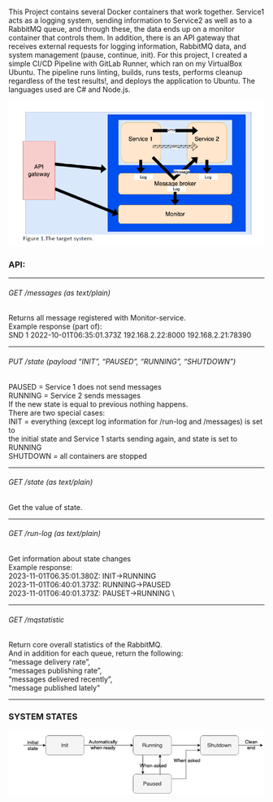This Project contains several Docker containers that work together. Service1 acts as a logging system, sending information to Service2 as well as to a RabbitMQ queue, and through these, the data ends up on a monitor container that controls them. In addition, there is an API gateway that receives external requests for logging information, RabbitMQ data, and system management (pause, continue, init). For this project, I created a simple CI/CD Pipeline with GitLab Runner, which ran on my VirtualBox Ubuntu. The pipeline runs linting, builds, runs tests, performs cleanup regardless of the test results!, and deploys the application to Ubuntu. The languages used are C# and Node.js.

![architecture](https://github.com/JoonasPel/devops/blob/project/images/architecture.PNG?raw=true)

### API:

----

###### GET /messages (as text/plain)
Returns all message registered with Monitor-service. \
Example response (part of): \
SND 1 2022-10-01T06:35:01.373Z 192.168.2.22:8000 192.168.2.21:78390

----

###### PUT /state (payload “INIT”, “PAUSED”, “RUNNING”, “SHUTDOWN”)

PAUSED = Service 1 does not send messages \
RUNNING = Service 2 sends messages \
If the new state is equal to previous nothing happens. \
There are two special cases: \
INIT = everything (except log information for /run-log and /messages) is set to \
the initial state and Service 1 starts sending again, and state is set to RUNNING \
SHUTDOWN = all containers are stopped

----

###### GET /state (as text/plain)
Get the value of state.

----

###### GET /run-log (as text/plain)
Get information about state changes \
Example response: \
2023-11-01T06.35:01.380Z: INIT->RUNNING \
2023-11-01T06:40:01.373Z: RUNNING->PAUSED \
2023-11-01T06:40:01.373Z: PAUSET->RUNNING \

----

###### GET /mqstatistic 
Return core overall statistics of the RabbitMQ. \
And in addition for each queue, return the following: \
“message delivery rate”, \
“messages publishing rate”, \
“messages delivered recently”, \
“message published lately"

----

### SYSTEM STATES

![architecture](https://github.com/JoonasPel/devops/blob/project/images/states.PNG?raw=true)
